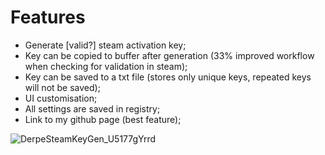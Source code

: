 # Features
- Generate [valid?] steam activation key;
- Key can be copied to buffer after generation (33% improved workflow when checking for validation in steam);
- Key can be saved to a txt file (stores only unique keys, repeated keys will not be saved);
- UI customisation;
- All settings are saved in registry;
- Link to my github page (best feature);


![DerpeSteamKeyGen_U5177gYrrd](https://user-images.githubusercontent.com/29012318/192234835-b7045f3b-a7b5-4c2b-abf1-4822111c19cc.gif)
